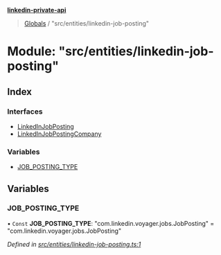 **[linkedin-private-api](../README.md)**

> [Globals](../globals.md) / "src/entities/linkedin-job-posting"

# Module: "src/entities/linkedin-job-posting"

## Index

### Interfaces

* [LinkedInJobPosting](../interfaces/_src_entities_linkedin_job_posting_.linkedinjobposting.md)
* [LinkedInJobPostingCompany](../interfaces/_src_entities_linkedin_job_posting_.linkedinjobpostingcompany.md)

### Variables

* [JOB\_POSTING\_TYPE](_src_entities_linkedin_job_posting_.md#job_posting_type)

## Variables

### JOB\_POSTING\_TYPE

• `Const` **JOB\_POSTING\_TYPE**: \"com.linkedin.voyager.jobs.JobPosting\" = "com.linkedin.voyager.jobs.JobPosting"

*Defined in [src/entities/linkedin-job-posting.ts:1](https://github.com/cosiall/linkedin-private-api/blob/bab5f17/src/entities/linkedin-job-posting.ts#L1)*
